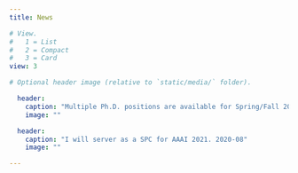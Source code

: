 ```yaml
---
title: News

# View.
#   1 = List
#   2 = Compact
#   3 = Card
view: 3

# Optional header image (relative to `static/media/` folder).

  header:
    caption: "Multiple Ph.D. positions are available for Spring/Fall 2021. 2020-08"
    image: ""

  header:
    caption: "I will server as a SPC for AAAI 2021. 2020-08"
    image: ""

---
```

